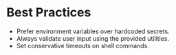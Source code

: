 # Best Practices

- Prefer environment variables over hardcoded secrets.
- Always validate user input using the provided utilities.
- Set conservative timeouts on shell commands.
